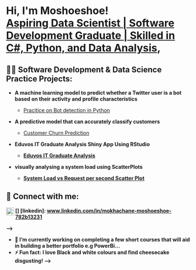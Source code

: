 <h1>Hi, I'm Moshoeshoe! <br/><a href="www.linkedin.com/in/mokhachane-moshoeshoe-782b13231">Aspiring Data Scientist | Software Development Graduate | Skilled in C#, Python, and Data Analysis</a>, <a  <a </a></h1>

<h2>👨‍💻 Software Development & Data Science Practice Projects:</h2>

- <b> A machine learning model to predict whether a Twitter user is a bot based on their activity and profile characteristics</b>
  - [Pracitice on Bot detection in Python](https://github.com/M-Moshoeshoe/Bot-Detection)

- <b>A predictive model that can accurately classify customers</b>
  - [Customer Churn Prediction](https://github.com/M-Moshoeshoe/Customer-Churn-Prediction-.git) <b>

- <b>Eduvos IT Graduate Analysis Shiny App Using RStudio</b>
  - [Eduvos IT Graduate Analysis](https://github.com/M-Moshoeshoe/EduvosDashboard) <b>

- <b>visually analysing a system load using ScatterPlots </b>
  - [System Load vs Request per second Scatter Plot](https://github.com/M-Moshoeshoe/System-Load-vs-Requests-per-Second-Scatter-Plot.git) <b>

<h2> 🤳 Connect with me:</h2>

[<img align="left" alt="MMoshoeshoe | LinkedIn" width="22px" src="https://cdn.jsdelivr.net/npm/simple-icons@v3/icons/linkedin.svg" />]
[linkedin]: www.linkedin.com/in/mokhachane-moshoeshoe-782b13231

-->
- 🔭 I’m currently working on completing a few short courses that will aid in building a         better portfolio e.g PowerBi...
- ⚡ Fun fact: I love Black and white colours and find cheesecake disgusting!
-->
